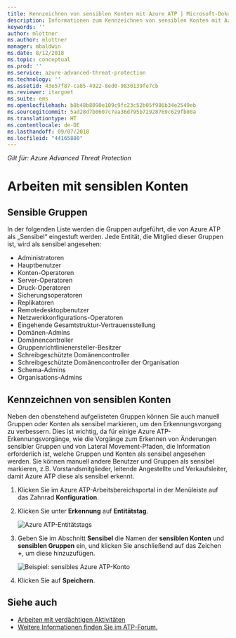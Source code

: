 ```yaml
---
title: Kennzeichnen von sensiblen Konten mit Azure ATP | Microsoft-Dokumentation
description: Informationen zum Kennzeichnen von sensiblen Konten mit Azure Advanced Threat Protection (ATP)
keywords: ''
author: mlottner
ms.author: mlottner
manager: mbaldwin
ms.date: 8/12/2018
ms.topic: conceptual
ms.prod: ''
ms.service: azure-advanced-threat-protection
ms.technology: ''
ms.assetid: 43e57f87-ca85-4922-8ed0-9830139fe7cb
ms.reviewer: itargoet
ms.suite: ems
ms.openlocfilehash: b8b48b8090e109c9fc23c52b05f986b34e2549eb
ms.sourcegitcommit: 5ad28d7b0607c7ea36d795b72928769c629fb80a
ms.translationtype: HT
ms.contentlocale: de-DE
ms.lasthandoff: 09/07/2018
ms.locfileid: "44165880"
---
```

*Gilt für: Azure Advanced Threat Protection*



# <a name="working-with-sensitive-accounts"></a>Arbeiten mit sensiblen Konten

## <a name="sensitive-groups"></a>Sensible Gruppen

In der folgenden Liste werden die Gruppen aufgeführt, die von Azure ATP als „Sensibel“ eingestuft werden. Jede Entität, die Mitglied dieser Gruppen ist, wird als sensibel angesehen:

-   Administratoren
-   Hauptbenutzer
-   Konten-Operatoren
-   Server-Operatoren
-   Druck-Operatoren
-   Sicherungsoperatoren
-   Replikatoren
-   Remotedesktopbenutzer 
-   Netzwerkkonfigurations-Operatoren 
-   Eingehende Gesamtstruktur-Vertrauensstellung
-   Domänen-Admins
-   Domänencontroller
-   Gruppenrichtlinienersteller-Besitzer 
-   Schreibgeschützte Domänencontroller 
-   Schreibgeschützte Domänencontroller der Organisation 
-   Schema-Admins 
-   Organisations-Admins


## <a name="tagging-sensitive-accounts"></a>Kennzeichnen von sensiblen Konten

Neben den obenstehend aufgelisteten Gruppen können Sie auch manuell Gruppen oder Konten als sensibel markieren, um den Erkennungsvorgang zu verbessern. Dies ist wichtig, da für einige Azure ATP-Erkennungsvorgänge, wie die Vorgänge zum Erkennen von Änderungen sensibler Gruppen und von Lateral Movement-Pfaden, die Information erforderlich ist, welche Gruppen und Konten als sensibel angesehen werden. Sie können manuell andere Benutzer und Gruppen als sensibel markieren, z.B. Vorstandsmitglieder, leitende Angestellte und Verkaufsleiter, damit Azure ATP diese als sensibel erkennt.

1.  Klicken Sie im Azure ATP-Arbeitsbereichsportal in der Menüleiste auf das Zahnrad **Konfiguration**.

2.  Klicken Sie unter **Erkennung** auf **Entitätstag**.

    ![Azure ATP-Entitätstags](media/entity-tags.png)

3.  Geben Sie im Abschnitt **Sensibel** die Namen der **sensiblen Konten** und **sensiblen Gruppen** ein, und klicken Sie anschließend auf das Zeichen **+**, um diese hinzuzufügen.

    ![Beispiel: sensibles Azure ATP-Konto](media/sensitive-account-sample.png)

4. Klicken Sie auf **Speichern**.

    
## <a name="see-also"></a>Siehe auch

- [Arbeiten mit verdächtigen Aktivitäten](working-with-suspicious-activities.md)
- [Weitere Informationen finden Sie im ATP-Forum.](https://aka.ms/azureatpcommunity)